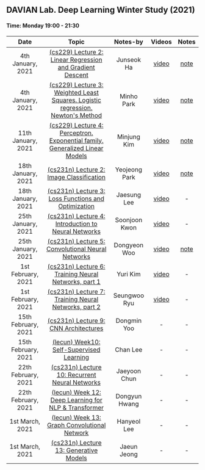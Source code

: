 ## DAVIAN Lab. Deep Learning Winter Study (2021)

#### Time: Monday 19:00 - 21:30

|       Date         | Topic | Notes-by | Videos | Notes |
|:------------------:|:----------------------------------------:|:----------:|:------:|:-----:
| 4th January, 2021   | [(cs229) Lecture 2: Linear Regression and Gradient Descent][cs229-lec2]                       | Junseok Ha  | [video][week1-vid] |[note][week1.1-note] |
| 4th January, 2021   | [(cs229) Lecture 3: Weighted Least Squares. Logistic regression. Newton's Method][cs229-lec3] | Minho Park  | [video][week1-vid] |[note][week1.2-note] |
| 11th January, 2021  | [(cs229) Lecture 4: Perceptron. Exponential family. Generalized Linear Models][cs229-lec4]    | Minjung Kim | [video][week2-vid]| [note][week2-note] |
| 18th January, 2021  | [(cs231n) Lecture 2: Image Classification][cs231n-lec2]              | Yeojeong Park | [video][week3-vid]   | [note][week3.1-note] |
| 18th January, 2021  | [(cs231n) Lecture 3: Loss Functions and Optimization][cs231n-lec3]   | Jaesung Lee   | [video][week3-vid]   | - |
| 25th January, 2021  | [(cs231n) Lecture 4: Introduction to Neural Networks][cs231n-lec4]   | Soonjoon Kwon | [video][week4.1-vid] | - |
| 25th January, 2021  | [(cs231n) Lecture 5: Convolutional Neural Networks][cs231n-lec5]     | Dongyeon Woo  | [video][week4.2-vid] | [note][week4.2-note] |
| 1st February, 2021  | [(cs231n) Lecture 6: Training Neural Networks, part 1][cs231n-lec6]  | Yuri Kim      | [video][week5.1-vid] | - |
| 1st February, 2021  | [(cs231n) Lecture 7: Training Neural Networks, part 2][cs231n-lec7]  | Seungwoo Ryu  | [video][week5.2-vid] | - |
| 15th February, 2021 | [(cs231n) Lecture 9: CNN Architectures][cs231n-lec9]                 | Dongmin Yoo   | - | - |
| 15th February, 2021 | [(lecun) Week10: Self-Supervised Learning][lecun-ssl]                | Chan Lee      | - | - |
| 22th February, 2021 | [(cs231n) Lecture 10: Recurrent Neural Networks][cs231n-lec10]       | Jaeyoon Chun  | - | - |
| 22th February, 2021 | [(lecun) Week 12: Deep Learning for NLP & Transformer][lecun-nlp]    | Dongyun Hwang | - | - |
| 1st March, 2021     | [(lecun) Week 13: Graph Convolutional Network][lecun-gcn]            | Hanyeol Lee   | - | - |
| 1st March, 2021     | [(cs231n) Lecture 13: Generative Models][cs231n-lec13]               | Jaeun Jeong   | - | - |



[cs229-lec2]:https://www.youtube.com/watch?v=4b4MUYve_U8&list=PLoROMvodv4rMiGQp3WXShtMGgzqpfVfbU&index=2
[cs229-lec3]:https://www.youtube.com/watch?v=4b4MUYve_U8&list=PLoROMvodv4rMiGQp3WXShtMGgzqpfVfbU&index=3
[cs229-lec4]:https://www.youtube.com/watch?v=4b4MUYve_U8&list=PLoROMvodv4rMiGQp3WXShtMGgzqpfVfbU&index=4

[cs231n-lec2]:https://www.youtube.com/watch?v=OoUX-nOEjG0&list=PLC1qU-LWwrF64f4QKQT-Vg5Wr4qEE1Zxk&index=2
[cs231n-lec3]:https://www.youtube.com/watch?v=OoUX-nOEjG0&list=PLC1qU-LWwrF64f4QKQT-Vg5Wr4qEE1Zxk&index=3
[cs231n-lec4]:https://www.youtube.com/watch?v=OoUX-nOEjG0&list=PLC1qU-LWwrF64f4QKQT-Vg5Wr4qEE1Zxk&index=4
[cs231n-lec5]:https://www.youtube.com/watch?v=OoUX-nOEjG0&list=PLC1qU-LWwrF64f4QKQT-Vg5Wr4qEE1Zxk&index=5
[cs231n-lec6]:https://www.youtube.com/watch?v=OoUX-nOEjG0&list=PLC1qU-LWwrF64f4QKQT-Vg5Wr4qEE1Zxk&index=6
[cs231n-lec7]:https://www.youtube.com/watch?v=OoUX-nOEjG0&list=PLC1qU-LWwrF64f4QKQT-Vg5Wr4qEE1Zxk&index=7
[cs231n-lec9]:https://www.youtube.com/watch?v=OoUX-nOEjG0&list=PLC1qU-LWwrF64f4QKQT-Vg5Wr4qEE1Zxk&index=9
[cs231n-lec10]:https://www.youtube.com/watch?v=OoUX-nOEjG0&list=PLC1qU-LWwrF64f4QKQT-Vg5Wr4qEE1Zxk&index=10
[cs231n-lec13]:https://www.youtube.com/watch?v=OoUX-nOEjG0&list=PLC1qU-LWwrF64f4QKQT-Vg5Wr4qEE1Zxk&index=13

[lecun-ssl]: https://www.youtube.com/watch?v=0KeR6i1_56g&list=PL80I41oVxglKcAHllsU0txr3OuTTaWX2v&index=19
[lecun-nlp]: https://www.youtube.com/watch?v=6D4EWKJgNn0&list=PL80I41oVxglKcAHllsU0txr3OuTTaWX2v&index=23
[lecun-gcn]: https://www.youtube.com/watch?v=Iiv9R6BjxHM&list=PL80I41oVxglKcAHllsU0txr3OuTTaWX2v&index=25

[week1-vid]:https://drive.google.com/file/d/1dCY3Khg-jvQI5YslXaHyrnZQBlLr5kCA/view?usp=sharing
[week2-vid]:https://drive.google.com/file/d/1r_6AmoStJu8nGAkOE44FQ-PdlNAJMvNF/view?usp=sharing
[week3-vid]:https://drive.google.com/file/d/1Eh3WuZoCmaTePjuG5CLq3mWlFXvy9WCl/view?usp=sharing
[week4.1-vid]:https://drive.google.com/file/d/18n4B4c0HgjyELsW_iFBw7350Uqc446EM/view?usp=sharing
[week4.2-vid]:https://drive.google.com/file/d/1BBYDjJ88xwUTpKvft67c6nkw1JfroPl5/view?usp=sharing
[week5.1-vid]:https://drive.google.com/file/d/134ughAeBGKddBLKHYDE74ELw4sz-bYvo/view?usp=sharing
[week5.2-vid]:https://drive.google.com/file/d/1Nf9ci1f70H_ZIJppEFk3jGXWd9xsv5x4/view?usp=sharing

[week1.1-note]:posts/week1.1_linear_regression.md
[week1.2-note]:posts/week1.2_locally_weighted_and_logistic_regression.md
[week2-note]:posts/week2_perceptron_exponentialfamily_softmax.md
[week3.1-note]:posts/week3.1_image_classification.md
[week4.2-note]:posts/week4.2_Convolutional_Neural_Networks
